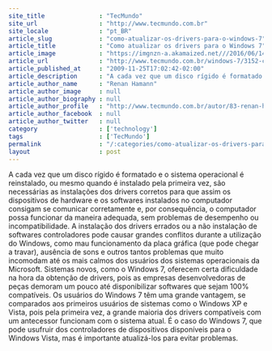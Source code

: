 ```yaml
---
site_title               : "TecMundo"
site_url                 : "http://www.tecmundo.com.br"
site_locale              : "pt_BR"
article_slug             : "como-atualizar-os-drivers-para-o-windows-7"
article_title            : "Como atualizar os drivers para o Windows 7"
article_image            : "https://imgnzn-a.akamaized.net///2016/06/14/14114620860116-t1200x480.jpg"
article_url              : "http://www.tecmundo.com.br/windows-7/3152-como-atualizar-os-drivers-para-o-windows-7.htm"
article_published_at     : "2009-11-25T17:02:42-02:00"
article_description      : "A cada vez que um disco rígido é formatado e o sistema operacional é reinstalado, ou mesmo quando é instalado pela primeira vez, são necessárias as instalações dos drivers corretos para que assim os dispositivos de hardware e os softwares instalados no computador consigam se comunicar corretamente e, por consequência, o computador possa funcionar da maneira adequada, sem problemas de desempenho ou incompatibilidade. A instalação dos drivers errados ou a não instalação de softwares controladores pode causar grandes conflitos durante a utilização do Windows, como mau funcionamento da placa gráfica (que pode chegar a travar), ausência de sons e outros tantos problemas que muito incomodam até os mais calmos dos usuários dos sistemas operacionais da Microsoft. Sistemas novos, como o Windows 7, oferecem certa dificuldade na hora da obtenção de drivers, pois as empresas desenvolvedoras de peças demoram um pouco até disponibilizar softwares que sejam 100% compatíveis. Os usuários do Windows 7 têm uma grande vantagem, se comparados aos primeiros usuários de sistemas como o Windows XP e Vista, pois pela primeira vez, a grande maioria dos drivers compatíveis com um antecessor funcionam com o sistema atual. É o caso do Windows 7, que pode usufruir dos controladores de dispositivos disponíveis para o Windows Vista, mas é importante atualizá-los para evitar problemas."
article_author_name      : "Renan Hamann"
article_author_image     : null
article_author_biography : null
article_author_profile   : "http://www.tecmundo.com.br/autor/83-renan-hamann/"
article_author_facebook  : null
article_author_twitter   : null
category                 : ['technology']
tags                     : ['TecMundo']
permalink                : "/:categories/como-atualizar-os-drivers-para-o-windows-7/"
layout                   : post
---
```


A cada vez que um disco rígido é formatado e o sistema operacional é reinstalado, ou mesmo quando é instalado pela primeira vez, são necessárias as instalações dos drivers corretos para que assim os dispositivos de hardware e os softwares instalados no computador consigam se comunicar corretamente e, por consequência, o computador possa funcionar da maneira adequada, sem problemas de desempenho ou incompatibilidade. A instalação dos drivers errados ou a não instalação de softwares controladores pode causar grandes conflitos durante a utilização do Windows, como mau funcionamento da placa gráfica (que pode chegar a travar), ausência de sons e outros tantos problemas que muito incomodam até os mais calmos dos usuários dos sistemas operacionais da Microsoft. Sistemas novos, como o Windows 7, oferecem certa dificuldade na hora da obtenção de drivers, pois as empresas desenvolvedoras de peças demoram um pouco até disponibilizar softwares que sejam 100% compatíveis. Os usuários do Windows 7 têm uma grande vantagem, se comparados aos primeiros usuários de sistemas como o Windows XP e Vista, pois pela primeira vez, a grande maioria dos drivers compatíveis com um antecessor funcionam com o sistema atual. É o caso do Windows 7, que pode usufruir dos controladores de dispositivos disponíveis para o Windows Vista, mas é importante atualizá-los para evitar problemas.
